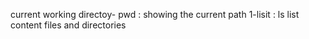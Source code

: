current working directoy- pwd : showing the current path
1-lisit : ls list content files and directories
